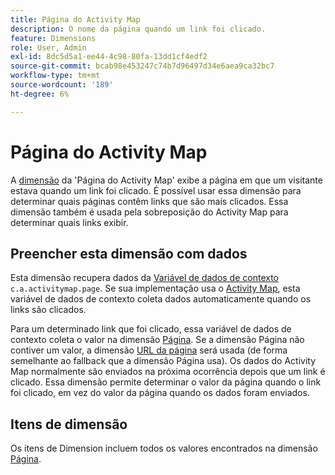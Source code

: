 ```yaml
---
title: Página do Activity Map
description: O nome da página quando um link foi clicado.
feature: Dimensions
role: User, Admin
exl-id: 8dc5d5a1-ee44-4c98-80fa-13dd1cf4edf2
source-git-commit: bcab98e453247c74b7d96497d34e6aea9ca32bc7
workflow-type: tm+mt
source-wordcount: '189'
ht-degree: 6%

---
```


# Página do Activity Map

A [dimensão](overview.md) da &#39;Página do Activity Map&#39; exibe a página em que um visitante estava quando um link foi clicado. É possível usar essa dimensão para determinar quais páginas contêm links que são mais clicados. Essa dimensão também é usada pela sobreposição do Activity Map para determinar quais links exibir.

## Preencher esta dimensão com dados

Esta dimensão recupera dados da [Variável de dados de contexto](/help/implement/vars/page-vars/contextdata.md) `c.a.activitymap.page`. Se sua implementação usa o [Activity Map](/help/analyze/activity-map/overview.md), esta variável de dados de contexto coleta dados automaticamente quando os links são clicados.

Para um determinado link que foi clicado, essa variável de dados de contexto coleta o valor na dimensão [Página](page.md). Se a dimensão Página não contiver um valor, a dimensão [URL da página](page-url.md) será usada (de forma semelhante ao fallback que a dimensão Página usa). Os dados do Activity Map normalmente são enviados na próxima ocorrência depois que um link é clicado. Essa dimensão permite determinar o valor da página quando o link foi clicado, em vez do valor da página quando os dados foram enviados.

## Itens de dimensão

Os itens de Dimension incluem todos os valores encontrados na dimensão [Página](page.md).
